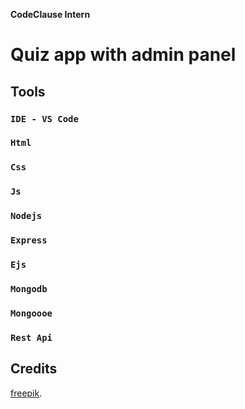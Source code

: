 **CodeClause Intern**

# Quiz app with admin panel 

## Tools

### `IDE - VS Code`
### `Html`
### `Css`
### `Js`
### `Nodejs`
### `Express`
### `Ejs`
### `Mongodb`
### `Mongoooe`
### `Rest Api`

## Credits

[freepik](https://www.freepik.com/free-vector/).


